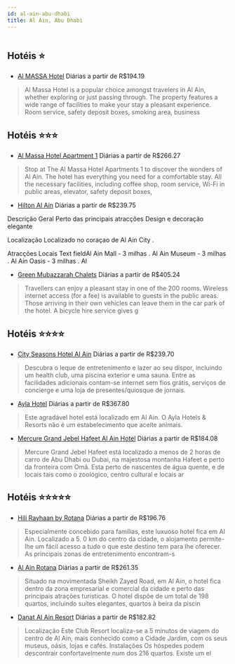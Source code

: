 ```yaml
---
id: al-ain-abu-dhabi
title: Al Ain, Abu Dhabi
---
```


<center><img src="http://photos.hotelbeds.com/giata/36/361430/361430a_hb_a_002.jpg" alt="" /></center>


## Hotéis ⭐️

-    [Al MASSA Hotel](https://www.hurb.com/aud/https://www.hurb.com/hoteis/al-ain/al-massa-hotel-JNP-JP265956?cmp=18055) Diárias a partir de R$194.19
   > Al Massa Hotel is a popular choice amongst travelers in Al Ain, whether exploring or just passing through. The property features a wide range of facilities to make your stay a pleasant experience. Room service, safety deposit boxes, smoking area, business

## Hotéis ⭐️⭐️⭐️

-    [Al Massa Hotel Apartment 1](https://www.hurb.com/aud/https://www.hurb.com/hoteis/al-ain/al-massa-hotel-apartment-1-JNP-JP807319?cmp=18055) Diárias a partir de R$266.27
   > Stop at The Al Massa Hotel Apartments 1 to discover the wonders of Al Ain. The hotel has everything you need for a comfortable stay. All the necessary facilities, including coffee shop, room service, Wi-Fi in public areas, elevator, safety deposit boxes, 
-    [Hilton Al Ain](https://www.hurb.com/aud/https://www.hurb.com/hoteis/al-ain/hilton-al-ain-JNP-JP000120?cmp=18055) Diárias a partir de R$239.75
   >  
Descrição Geral
 Perto das principais atracções
 Design e decoração elegante
 
Localização
 Localizado no coraçao de Al Ain City .
 
Atracções Locais
 Text fieldAl Ain Mall   -  3 milhas .
 Al Ain Museum   -  3 milhas .
 Al Ain Oasis   -  3 milhas .
 Al
-    [Green Mubazzarah Chalets](https://www.hurb.com/aud/https://www.hurb.com/hoteis/al-ain/green-mubazzarah-chalets-JNP-JP564936?cmp=18055) Diárias a partir de R$405.24
   > Travellers can enjoy a pleasant stay in one of the 200 rooms. Wireless internet access (for a fee) is available to guests in the public areas. Those arriving in their own vehicles can leave them in the car park of the hotel. A bicycle hire service gives g

## Hotéis ⭐️⭐️⭐️⭐️

-    [City Seasons Hotel Al Ain](https://www.hurb.com/aud/https://www.hurb.com/hoteis/al-ain/city-seasons-hotel-al-ain-JNP-JP000121?cmp=18055) Diárias a partir de R$239.70
   > Descubra o leque de entretenimento e lazer ao seu dispor, incluindo um health club, uma piscina exterior e uma sauna. Entre as facilidades adicionais contam-se internet sem fios grátis, serviços de concierge e uma loja de presentes/quiosque de jornais.
-    [Ayla Hotel](https://www.hurb.com/aud/https://www.hurb.com/hoteis/al-ain/ayla-hotel-JNP-JP147992?cmp=18055) Diárias a partir de R$367.80
   > Este agradável hotel está localizado em Al Ain. O Ayla Hotels &amp; Resorts não é um estabelecimento que aceite animais. 
-    [Mercure Grand Jebel Hafeet Al Ain Hotel](https://www.hurb.com/aud/https://www.hurb.com/hoteis/al-ain/mercure-grand-jebel-hafeet-al-ain-hotel-JNP-JP072828?cmp=18055) Diárias a partir de R$184.08
   > Mercure Grand Jebel Hafeet está localizado a menos de 2 horas de carro de Abu Dhabi ou Dubai, na majestosa montanha Hafeet e perto da fronteira com Omã. Esta perto de nascentes de água quente, e de locais tais como o zoológico, centro cultural e locais ar

## Hotéis ⭐️⭐️⭐️⭐️⭐️

-    [Hili Rayhaan by Rotana](https://www.hurb.com/aud/https://www.hurb.com/hoteis/al-ain/hili-rayhaan-by-rotana-JNP-JP152669?cmp=18055) Diárias a partir de R$196.76
   > Especialmente concebido para famílias, este luxuoso hotel fica em Al Ain. Localizado a 5. 0 km do centro da cidade, o alojamento permite-lhe um fácil acesso a tudo o que este destino tem para lhe oferecer. As principais zonas de entretenimento encontram-s
-    [Al Ain Rotana](https://www.hurb.com/aud/https://www.hurb.com/hoteis/al-ain/al-ain-rotana-JNP-JP152619?cmp=18055) Diárias a partir de R$261.35
   > Situado na movimentada Sheikh Zayed Road, em Al Ain, o hotel fica dentro da zona empresarial e comercial da cidade e perto das principais atrações turísticas. O hotel dispõe de um total de 198 quartos, incluindo suítes elegantes, quartos à beira da piscin
-    [Danat Al Ain Resort](https://www.hurb.com/aud/https://www.hurb.com/hoteis/al-ain/danat-al-ain-resort-JNP-JP000122?cmp=18055) Diárias a partir de R$182.82
   > Localização
Este Club Resort localiza-se a 5 minutos de viagem do centro de Al Ain, mais conhecido como a Cidade Jardim, com os seus museus, oásis, lojas e cafés.
Instalações
Os hóspedes podem descontrair confortavelmente num dos 216 quartos. Existe um el
